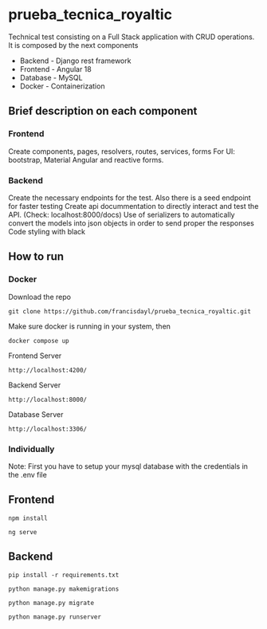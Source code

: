 # prueba_tecnica_royaltic
Technical test consisting on a Full Stack application with CRUD operations. It is composed by the next components

* Backend - Django rest framework
* Frontend - Angular 18
* Database - MySQL
* Docker - Containerization

## Brief description on each component

### Frontend

Create components, pages, resolvers, routes, services, forms
For UI: bootstrap, Material Angular and reactive forms.

### Backend
Create the necessary endpoints for the test. Also there is a seed endpoint for faster testing
Create api docummentation to directly interact and test the API. (Check: localhost:8000/docs)
Use of serializers to automatically convert the models into json objects in order to send proper the responses
Code styling with black

## How to run

### Docker

Download the repo
```
git clone https://github.com/francisdayl/prueba_tecnica_royaltic.git
```
Make sure docker is running in your system, then

```
docker compose up
```

Frontend Server 

```
http://localhost:4200/
```

Backend Server 

```
http://localhost:8000/
```
Database Server 

```
http://localhost:3306/
```


### Individually

Note: First you have to setup your mysql database with the credentials in the .env file

## Frontend

```
npm install
```

```
ng serve
```
## Backend

```
pip install -r requirements.txt
```


```
python manage.py makemigrations
```

```
python manage.py migrate
```

```
python manage.py runserver
```